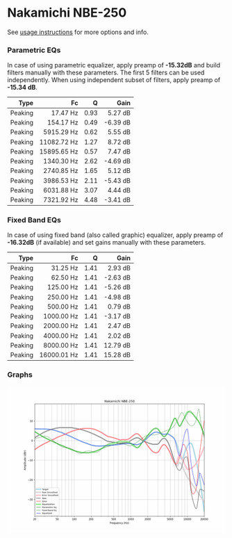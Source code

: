 # Nakamichi NBE-250
See [usage instructions](https://github.com/jaakkopasanen/AutoEq#usage) for more options and info.

### Parametric EQs
In case of using parametric equalizer, apply preamp of **-15.32dB** and build filters manually
with these parameters. The first 5 filters can be used independently.
When using independent subset of filters, apply preamp of **-15.34 dB**.

| Type    | Fc          |    Q | Gain     |
|--------:|------------:|-----:|---------:|
| Peaking | 17.47 Hz    | 0.93 | 5.27 dB  |
| Peaking | 154.17 Hz   | 0.49 | -6.39 dB |
| Peaking | 5915.29 Hz  | 0.62 | 5.55 dB  |
| Peaking | 11082.72 Hz | 1.27 | 8.72 dB  |
| Peaking | 15895.65 Hz | 0.57 | 7.47 dB  |
| Peaking | 1340.30 Hz  | 2.62 | -4.69 dB |
| Peaking | 2740.85 Hz  | 1.65 | 5.12 dB  |
| Peaking | 3986.53 Hz  | 2.11 | -5.43 dB |
| Peaking | 6031.88 Hz  | 3.07 | 4.44 dB  |
| Peaking | 7321.92 Hz  | 4.48 | -3.41 dB |

### Fixed Band EQs
In case of using fixed band (also called graphic) equalizer, apply preamp of **-16.32dB**
(if available) and set gains manually with these parameters.

| Type    | Fc          |    Q | Gain     |
|--------:|------------:|-----:|---------:|
| Peaking | 31.25 Hz    | 1.41 | 2.93 dB  |
| Peaking | 62.50 Hz    | 1.41 | -2.63 dB |
| Peaking | 125.00 Hz   | 1.41 | -5.26 dB |
| Peaking | 250.00 Hz   | 1.41 | -4.98 dB |
| Peaking | 500.00 Hz   | 1.41 | 0.79 dB  |
| Peaking | 1000.00 Hz  | 1.41 | -3.17 dB |
| Peaking | 2000.00 Hz  | 1.41 | 2.47 dB  |
| Peaking | 4000.00 Hz  | 1.41 | 2.02 dB  |
| Peaking | 8000.00 Hz  | 1.41 | 12.79 dB |
| Peaking | 16000.01 Hz | 1.41 | 15.28 dB |

### Graphs
![](./Nakamichi%20NBE-250.png)
